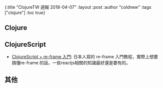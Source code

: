{:title "ClojureTW 週報 2018-04-07"
:layout :post
:author "coldnew"
:tags  ["clojure"]
:toc true}

## Clojure

## ClojureScript

- [ClojureScript + re-frame 入門](https://qiita.com/knjname/items/58bf346c840d2e328135): 日本人寫的 re-frame 入門教程，實際上想要搞懂re-frame 的話，一些reactjs相關的知識最好還是要有的。


## 其他